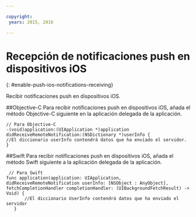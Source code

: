 ```yaml
---

copyright:
 years: 2015, 2016

---
```


# Recepción de notificaciones push en dispositivos iOS
{: #enable-push-ios-notifications-receiving}

Recibir notificaciones push en dispositivos iOS.

##Objective-C
Para recibir notificaciones push en dispositivos iOS, añada el método Objective-C siguiente en la aplicación delegada de la aplicación.

```
// Para Objective-C
-(void)application:(UIApplication *)application didReceiveRemoteNotification:(NSDictionary *)userInfo {
//El diccionario userInfo contendrá datos que ha enviado el servidor.
}
```

##Swift
Para recibir notificaciones push en dispositivos iOS, añada el método Swift siguiente a la aplicación delegada de la aplicación.

```
 // Para Swift
func application(application: UIApplication, didReceiveRemoteNotification userInfo: [NSObject : AnyObject], fetchCompletionHandler completionHandler: (UIBackgroundFetchResult) -> Void) {
       //El diccionario UserInfo contendrá datos que ha enviado el servidor
   }
```

